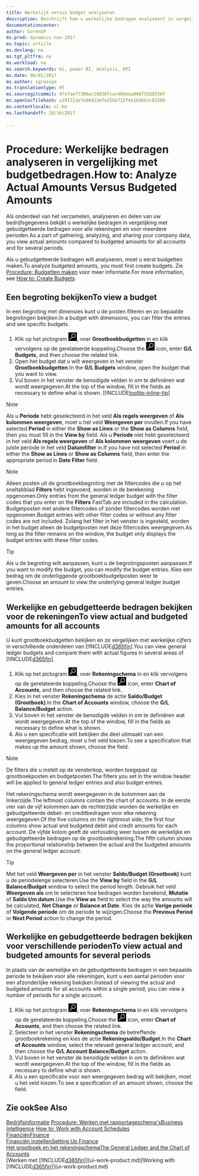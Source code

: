 ```yaml
---
title: Werkelijk versus budget analyseren
description: Beschrijft hoe u werkelijke bedragen analyseert in vergelijking met budgetbedragen.
documentationcenter: 
author: SorenGP
ms.prod: dynamics-nav-2017
ms.topic: article
ms.devlang: na
ms.tgt_pltfrm: na
ms.workload: na
ms.search.keywords: bi, power BI, analysis, KPI
ms.date: 06/01/2017
ms.author: sgroespe
ms.translationtype: HT
ms.sourcegitcommit: 4fefaef7380ac10836fcac404eea006f55d8556f
ms.openlocfilehash: a39f213e7e96423efe25bb715f4a1b4bb3c0258b
ms.contentlocale: nl-be
ms.lasthandoff: 10/16/2017

---
```

# <a name="how-to-analyze-actual-amounts-versus-budgeted-amounts"></a><span data-ttu-id="81195-103">Procedure: Werkelijke bedragen analyseren in vergelijking met budgetbedragen.</span><span class="sxs-lookup"><span data-stu-id="81195-103">How to: Analyze Actual Amounts Versus Budgeted Amounts</span></span>
<span data-ttu-id="81195-104">Als onderdeel van het verzamelen, analyseren en delen van uw bedrijfsgegevens bekijkt u werkelijke bedragen in vergelijking met gebudgetteerde bedragen voor alle rekeningen en voor meerdere perioden.</span><span class="sxs-lookup"><span data-stu-id="81195-104">As a part of gathering, analyzing, and sharing your company data, you view actual amounts compared to budgeted amounts for all accounts and for several periods.</span></span>

<span data-ttu-id="81195-105">Als u gebudgetteerde bedragen wilt analyseren, moet u eerst budgetten maken.</span><span class="sxs-lookup"><span data-stu-id="81195-105">To analyze budgeted amounts, you must first create budgets.</span></span> <span data-ttu-id="81195-106">Zie [Procedure: Budgetten maken](finance-how-create-budgets.md) voor meer informatie.</span><span class="sxs-lookup"><span data-stu-id="81195-106">For more information, see [How to: Create Budgets](finance-how-create-budgets.md).</span></span>

## <a name="to-view-a-budget"></a><span data-ttu-id="81195-107">Een begroting bekijken</span><span class="sxs-lookup"><span data-stu-id="81195-107">To view a budget</span></span>
<span data-ttu-id="81195-108">In een begroting met dimensies kunt u de posten filteren en zo bepaalde begrotingen bekijken.</span><span class="sxs-lookup"><span data-stu-id="81195-108">In a budget with dimensions, you can filter the entries and see specific budgets.</span></span>

1. <span data-ttu-id="81195-109">Klik op het pictogram ![Zoeken naar pagina of rapport](media/ui-search/search_small.png "pictogram Zoeken naar pagina of rapport"), voer **Grootboekbudgetten** in en klik vervolgens op de gerelateerde koppeling.</span><span class="sxs-lookup"><span data-stu-id="81195-109">Choose the ![Search for Page or Report](media/ui-search/search_small.png "Search for Page or Report icon") icon, enter **G/L Budgets**, and then choose the related link.</span></span>
2. <span data-ttu-id="81195-110">Open het budget dat u wilt weergeven in het venster **Grootboekbudgetten**.</span><span class="sxs-lookup"><span data-stu-id="81195-110">In the **G/L Budgets** window, open the budget that you want to view.</span></span>  
3. <span data-ttu-id="81195-111">Vul boven in het venster de benodigde velden in om te definiëren wat wordt weergegeven.</span><span class="sxs-lookup"><span data-stu-id="81195-111">At the top of the window, fill in the fields as necessary to define what is shown.</span></span> [!INCLUDE[tooltip-inline-tip](includes/tooltip-inline-tip_md.md)]

> [!NOTE]  
>   <span data-ttu-id="81195-112">Als u **Periode** hebt geselecteerd in het veld **Als regels weergeven** of **Als kolommen weergeven**, moet u het veld **Weergeven per** invullen.</span><span class="sxs-lookup"><span data-stu-id="81195-112">If you have selected **Period** in either the **Show as Lines** or the **Show as Columns** field, then you must fill in the **View by** field.</span></span> <span data-ttu-id="81195-113">Als u **Periode** niet hebt geselecteerd in het veld **Als regels weergeven** of **Als kolommen weergeven** voert u de juiste periode in het veld **Datumfilter** in.</span><span class="sxs-lookup"><span data-stu-id="81195-113">If you have not selected **Period** in either the **Show as Lines** or **Show as Columns** field, then enter the appropriate period in **Date Filter** field.</span></span>  

> [!NOTE]  
>   <span data-ttu-id="81195-114">Alleen posten uit de grootboekbegroting met de filtercodes die u op het sneltabblad **Filters** hebt ingevoerd, worden in de berekening opgenomen.</span><span class="sxs-lookup"><span data-stu-id="81195-114">Only entries from the general ledger budget with the filter codes that you enter on the **Filters** FastTab are included in the calculation.</span></span> <span data-ttu-id="81195-115">Budgetposten met andere filtercodes of zonder filtercodes worden niet opgenomen.</span><span class="sxs-lookup"><span data-stu-id="81195-115">Budget entries with other filter codes or without any filter codes are not included.</span></span> <span data-ttu-id="81195-116">Zolang het filter in het venster is ingesteld, worden in het budget alleen de budgetposten met deze filtercodes weergegeven.</span><span class="sxs-lookup"><span data-stu-id="81195-116">As long as the filter remains on the window, the budget only displays the budget entries with these filter codes.</span></span>  

> [!TIP]  
>   <span data-ttu-id="81195-117">Als u de begroting wilt aanpassen, kunt u de begrotingsposten aanpassen.</span><span class="sxs-lookup"><span data-stu-id="81195-117">If you want to modify the budget, you can modify the budget entries.</span></span> <span data-ttu-id="81195-118">Kies een bedrag om de onderliggende grootboekbudgetposten weer te geven.</span><span class="sxs-lookup"><span data-stu-id="81195-118">Choose an amount to view the underlying general ledger budget entries.</span></span>

## <a name="to-view-actual-and-budgeted-amounts-for-all-accounts"></a><span data-ttu-id="81195-119">Werkelijke en gebudgetteerde bedragen bekijken voor de rekeningen</span><span class="sxs-lookup"><span data-stu-id="81195-119">To view actual and budgeted amounts for all accounts</span></span>  
<span data-ttu-id="81195-120">U kunt grootboekbudgetten bekijken en ze vergelijken met werkelijke cijfers in verschillende onderdelen van [!INCLUDE[d365fin](includes/d365fin_md.md)].</span><span class="sxs-lookup"><span data-stu-id="81195-120">You can view general ledger budgets and compare them with actual figures in several areas of [!INCLUDE[d365fin](includes/d365fin_md.md)].</span></span>

1. <span data-ttu-id="81195-121">Klik op het pictogram ![Zoeken naar pagina of rapport](media/ui-search/search_small.png "pictogram Zoeken naar pagina of rapport"), voer **Rekeningschema** in en klik vervolgens op de gerelateerde koppeling.</span><span class="sxs-lookup"><span data-stu-id="81195-121">Choose the ![Search for Page or Report](media/ui-search/search_small.png "Search for Page or Report icon") icon, enter **Chart of Accounts**, and then choose the related link.</span></span>  
2. <span data-ttu-id="81195-122">Kies in het venster **Rekeningschema** de actie **Saldo/Budget (Grootboek)**.</span><span class="sxs-lookup"><span data-stu-id="81195-122">In the **Chart of Accounts** window, choose the **G/L Balance/Budget** action.</span></span>
3. <span data-ttu-id="81195-123">Vul boven in het venster de benodigde velden in om te definiëren wat wordt weergegeven.</span><span class="sxs-lookup"><span data-stu-id="81195-123">At the top of the window, fill in the fields as necessary to define what is shown.</span></span>  
4. <span data-ttu-id="81195-124">Als u een specificatie wilt bekijken die deel uitmaakt van een weergegeven bedrag, moet u het veld kiezen.</span><span class="sxs-lookup"><span data-stu-id="81195-124">To see a specification that makes up the amount shown, choose the field.</span></span>  

> [!NOTE]  
>   <span data-ttu-id="81195-125">De filters die u instelt op de vensterkop, worden toegepast op grootboekposten en budgetposten.</span><span class="sxs-lookup"><span data-stu-id="81195-125">The filters you set in the window header will be applied to general ledger entries and also budget entries.</span></span>

<span data-ttu-id="81195-126">Het rekeningschema wordt weergegeven in de kolommen aan de linkerzijde.</span><span class="sxs-lookup"><span data-stu-id="81195-126">The leftmost columns contain the chart of accounts.</span></span> <span data-ttu-id="81195-127">In de eerste vier van de vijf kolommen aan de rechterzijde worden de werkelijke en gebudgetteerde debet- en creditbedragen voor elke rekening weergegeven.</span><span class="sxs-lookup"><span data-stu-id="81195-127">Of the five columns on the rightmost side, the first four columns show actual and budgeted debit and credit amounts for each account.</span></span> <span data-ttu-id="81195-128">De vijfde kolom geeft de verhouding weer tussen de werkelijke en gebudgetteerde bedragen op de grootboekrekening.</span><span class="sxs-lookup"><span data-stu-id="81195-128">The fifth column shows the proportional relationship between the actual and the budgeted amounts on the general ledger account.</span></span>  

> [!TIP]  
>   <span data-ttu-id="81195-129">Met het veld **Weergeven per** in het venster **Saldo/Budget (Grootboek)** kunt u de periodelenge selecteren.</span><span class="sxs-lookup"><span data-stu-id="81195-129">Use the **View by** field in the **G/L Balance/Budget** window to select the period length.</span></span> <span data-ttu-id="81195-130">Gebruik het veld **Weergeven als** om te selecteren hoe bedragen worden berekend, **Mutatie** of **Saldo t/m datum**.</span><span class="sxs-lookup"><span data-stu-id="81195-130">Use the **View as** field to select the way the amounts will be calculated, **Net Change** or **Balance at Date**.</span></span> <span data-ttu-id="81195-131">Kies de actie **Vorige periode** of **Volgende periode** om de periode te wijzigen.</span><span class="sxs-lookup"><span data-stu-id="81195-131">Choose the **Previous Period** or **Next Period** action to change the period.</span></span>  

## <a name="to-view-actual-and-budgeted-amounts-for-several-periods"></a><span data-ttu-id="81195-132">Werkelijke en gebudgetteerde bedragen bekijken voor verschillende perioden</span><span class="sxs-lookup"><span data-stu-id="81195-132">To view actual and budgeted amounts for several periods</span></span>  
<span data-ttu-id="81195-133">In plaats van de werkelijke en de gebudgetteerde bedragen in een bepaalde periode te bekijken voor alle rekeningen, kunt u een aantal perioden voor een afzonderlijke rekening bekijken.</span><span class="sxs-lookup"><span data-stu-id="81195-133">Instead of viewing the actual and budgeted amounts for all accounts within a single period, you can view a number of periods for a single account.</span></span>  

1. <span data-ttu-id="81195-134">Klik op het pictogram ![Zoeken naar pagina of rapport](media/ui-search/search_small.png "pictogram Zoeken naar pagina of rapport"), voer **Rekeningschema** in en klik vervolgens op de gerelateerde koppeling.</span><span class="sxs-lookup"><span data-stu-id="81195-134">Choose the ![Search for Page or Report](media/ui-search/search_small.png "Search for Page or Report icon") icon, enter **Chart of Accounts**, and then choose the related link.</span></span>  
2. <span data-ttu-id="81195-135">Selecteer in het venster **Rekeningschema** de betreffende grootboekrekening en kies de actie **Rekeningsaldo/Budget**.</span><span class="sxs-lookup"><span data-stu-id="81195-135">In the **Chart of Accounts** window, select the relevant general ledger account, and then choose the **G/L Account Balance/Budget** action.</span></span>  
3. <span data-ttu-id="81195-136">Vul boven in het venster de benodigde velden in om te definiëren wat wordt weergegeven.</span><span class="sxs-lookup"><span data-stu-id="81195-136">At the top of the window, fill in the fields as necessary to define what is shown.</span></span>   
4. <span data-ttu-id="81195-137">Als u een specificatie voor een weergegeven bedrag wilt bekijken, moet u het veld kiezen.</span><span class="sxs-lookup"><span data-stu-id="81195-137">To see a specification of an amount shown, choose the field.</span></span>  

## <a name="see-also"></a><span data-ttu-id="81195-138">Zie ook</span><span class="sxs-lookup"><span data-stu-id="81195-138">See Also</span></span>
<span data-ttu-id="81195-139">[Bedrijfsinformatie](bi.md)
[Procedure: Werken met rapportageschema's](bi-how-work-account-schedule.md)</span><span class="sxs-lookup"><span data-stu-id="81195-139">[Business Intelligence](bi.md)
[How to: Work with Account Schedules](bi-how-work-account-schedule.md)</span></span>  
[<span data-ttu-id="81195-140">Financiën</span><span class="sxs-lookup"><span data-stu-id="81195-140">Finance</span></span>](finance.md)  
[<span data-ttu-id="81195-141">Financiën instellen</span><span class="sxs-lookup"><span data-stu-id="81195-141">Setting Up Finance</span></span>](finance-setup-finance.md)  
[<span data-ttu-id="81195-142">Het grootboek en het rekeningschema</span><span class="sxs-lookup"><span data-stu-id="81195-142">The General Ledger and the Chart of Accounts</span></span>](finance-general-ledger.md)  
<span data-ttu-id="81195-143">[Werken met [!INCLUDE[d365fin](includes/d365fin_md.md)]](ui-work-product.md)</span><span class="sxs-lookup"><span data-stu-id="81195-143">[Working with [!INCLUDE[d365fin](includes/d365fin_md.md)]](ui-work-product.md)</span></span>  

